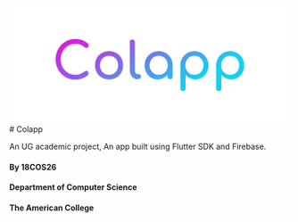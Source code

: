 <img src="./assets/logo.png">
# Colapp

An UG academic project, An app built using Flutter SDK and Firebase.

#### By 18COS26
#### Department of Computer Science
#### The American College

